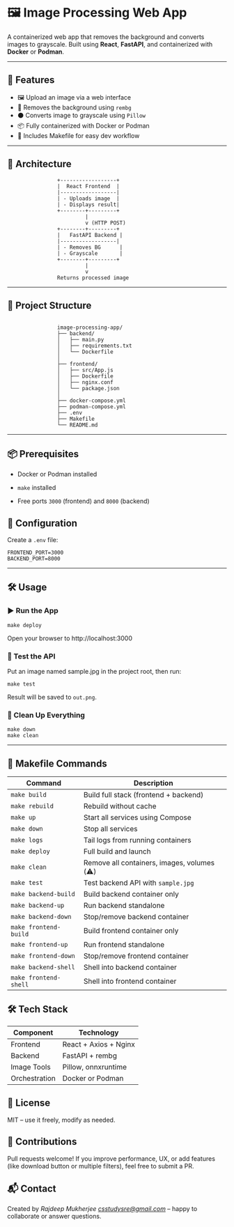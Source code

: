 # 🖼️ Image Processing Web App

A containerized web app that removes the background and converts images to grayscale. Built using **React**, **FastAPI**, and containerized with **Docker** or **Podman**.

---

## 🚀 Features

- 🖼️ Upload an image via a web interface
- 🧹 Removes the background using `rembg`
- ⚫ Converts image to grayscale using `Pillow`
- 📦 Fully containerized with Docker or Podman
- 🧰 Includes Makefile for easy dev workflow

---

## 📐 Architecture

```plaintext
                +------------------+
                |  React Frontend  |
                |------------------|
                | - Uploads image  |
                | - Displays result|
                +--------+---------+
                         |
                         v (HTTP POST)
                +--------+---------+
                |   FastAPI Backend |
                |------------------|
                | - Removes BG      |
                | - Grayscale       |
                +--------+---------+
                         |
                         v
                Returns processed image
```

--- 

## 🧱 Project Structure

```plaintext

                image-processing-app/
                ├── backend/
                │   ├── main.py
                │   ├── requirements.txt
                │   └── Dockerfile
                │
                ├── frontend/
                │   ├── src/App.js
                │   ├── Dockerfile
                │   ├── nginx.conf
                │   └── package.json
                │
                ├── docker-compose.yml
                ├── podman-compose.yml
                ├── .env
                ├── Makefile
                └── README.md
```
---

## 📦 Prerequisites



- Docker or Podman installed

- `make` installed

- Free ports `3000` (frontend) and `8000` (backend)


## 🔧 Configuration

Create a `.env` file:

```plaintext
FRONTEND_PORT=3000
BACKEND_PORT=8000
```

---

## 🛠️ Usage

### ▶️ Run the App
```plaintext
make deploy
```
Open your browser to http://localhost:3000

### 🧪 Test the API

Put an image named sample.jpg in the project root, then run:
```plaintext
make test
```
Result will be saved to `out.png`.

### 🧹 Clean Up Everything

```plaintext
make down
make clean
```

---

## 🧰 Makefile Commands

| Command               | Description                                 |
| --------------------- | ------------------------------------------- |
| `make build`          | Build full stack (frontend + backend)       |
| `make rebuild`        | Rebuild without cache                       |
| `make up`             | Start all services using Compose            |
| `make down`           | Stop all services                           |
| `make logs`           | Tail logs from running containers           |
| `make deploy`         | Full build and launch                       |
| `make clean`          | Remove all containers, images, volumes (⚠️) |
| `make test`           | Test backend API with `sample.jpg`          |
| `make backend-build`  | Build backend container only                |
| `make backend-up`     | Run backend standalone                      |
| `make backend-down`   | Stop/remove backend container               |
| `make frontend-build` | Build frontend container only               |
| `make frontend-up`    | Run frontend standalone                     |
| `make frontend-down`  | Stop/remove frontend container              |
| `make backend-shell`  | Shell into backend container                |
| `make frontend-shell` | Shell into frontend container               |


## 🛠 Tech Stack

| Component     | Technology            |
| ------------- | --------------------- |
| Frontend      | React + Axios + Nginx |
| Backend       | FastAPI + rembg       |
| Image Tools   | Pillow, onnxruntime   |
| Orchestration | Docker or Podman      |

## 📜 License
MIT – use it freely, modify as needed.

## 🤝 Contributions
Pull requests welcome! If you improve performance, UX, or add features (like download button or multiple filters), feel free to submit a PR.

## 📬 Contact
Created by *Rajdeep Mukherjee <csstudysre@gmail.com>* – happy to collaborate or answer questions.
